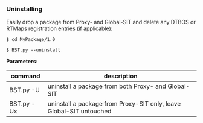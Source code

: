 ###  Uninstalling

Easily drop a package from Proxy- and Global-SIT and delete any DTBOS or RTMaps registration entries (if applicable):

    $ cd MyPackage/1.0

    $ BST.py --uninstall

**Parameters:**

| command 	 | description                                                         |
|------------|---------------------------------------------------------------------|
| BST.py -U  | uninstall a package from both Proxy- and Global-SIT                 |
| BST.py -Ux | uninstall a package from Proxy-SIT only, leave Global-SIT untouched |